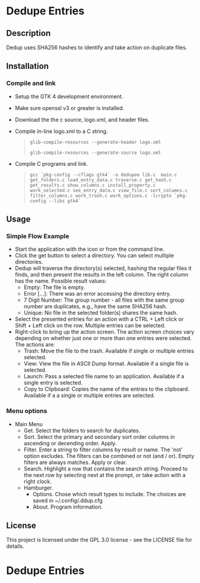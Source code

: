 # Dedupe Entries

## Description
Dedup uses SHA256 hashes to identify and take action on duplicate files. 

## Installation

### Compile and link
- Setup the GTK 4 development environment.
- Make sure openssl v3 or greater is installed.
- Download the the c source, logo.xml, and header files.
- Compile in-line logo.xml to a C string.
  >  `` glib-compile-resources --generate-header logo.xml ``
  >   
  >  `` glib-compile-resources --generate-source logo.xml ``

- Compile C programs and link.
  >  ``gcc `pkg-config --cflags gtk4` -o dedupee lib.c  main.c get_folders.c load_entry_data.c traverse.c get_hash.c get_results.c show_columns.c install_property.c work_selected.c see_entry_data.c view_file.c sort_columns.c filter_columns.c work_trash.c work_options.c -lcrypto `pkg-config --libs gtk4` ``

## Usage
### Simple Flow Example
- Start the application with the icon or from the command line.
- Click the get button to select a directory. You can select multiple directories.
- Dedup will traverse the directory(s) selected, hashing the regular files it finds, and then present the results in the left column. The right column has the name. Possible result values:
  - Empty: The file is empty.
  - Error [...]: There was an error accessing the directory entry.
  - 7 Digit Number: The group number - all files with the same group number are duplicates, e.g., have the same SHA256 hash.
  - Unique: No file in the selected folder(s) shares the same hash.
- Select the presented entries for an action with a CTRL + Left click or Shift + Left click on the row. Multiple entries can be selected.
- Right-click to bring up the action screen. The action screen choices vary depending on whether just one or more than one entries were selected. The actions are:
  - Trash: Move the file to the trash. Available if single or multiple entries selected. 
  - View: View the file in ASCII Dump format. Available if a single file is selected.
  - Launch: Pass a selected file name to an application. Available if a single entry is selected.
  - Copy to Clipboard: Copies the name of the entries to the clipboard. Available if a a single or multiple entries are selected.

### Menu options
- Main Menu
  - Get.  Select the folders to search for duplicates.
  - Sort.  Select the primary and secondary sort order columns in ascending or decending order.  Apply.
  - Filter.  Enter a string to filter columns by result or name.  The 'not' option excludes.  The filters can be combined or not (and / or). Empty filters are always matches. Apply or clear.
  - Search.  Highlight a row that contains the search string.  Proceed to the next row by selecting next at the prompt, or take action with a right clock.   
  - Hamburger.  
    - Options.  Chose which result types to include.  The choices are saved in ~/.config/.ddup.cfg
    - About.  Program information.

## License
This project is licensed under the GPL 3.0  license - see the LICENSE file for details.

# Dedupe Entries
